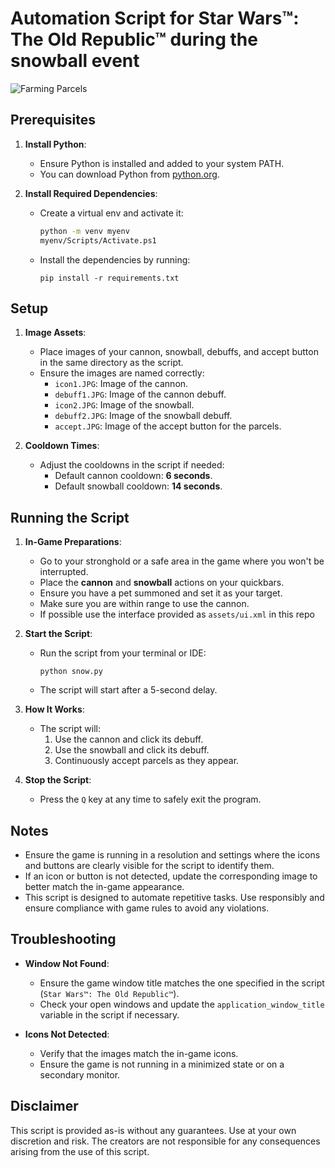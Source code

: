 # Automation Script for Star Wars™: The Old Republic™ during the snowball event

![Farming Parcels](assets/demo.gif)

## Prerequisites

1. **Install Python**:
   - Ensure Python is installed and added to your system PATH.
   - You can download Python from [python.org](https://www.python.org/).

2. **Install Required Dependencies**:

   - Create a virtual env and activate it:
     ```sh
     python -m venv myenv
     myenv/Scripts/Activate.ps1
     ```

   - Install the dependencies by running:
     ```
     pip install -r requirements.txt
     ```

## Setup

1. **Image Assets**:
   - Place images of your cannon, snowball, debuffs, and accept button in the same directory as the script.
   - Ensure the images are named correctly:
     - `icon1.JPG`: Image of the cannon.
     - `debuff1.JPG`: Image of the cannon debuff.
     - `icon2.JPG`: Image of the snowball.
     - `debuff2.JPG`: Image of the snowball debuff.
     - `accept.JPG`: Image of the accept button for the parcels.

2. **Cooldown Times**:
   - Adjust the cooldowns in the script if needed:
     - Default cannon cooldown: **6 seconds**.
     - Default snowball cooldown: **14 seconds**.

## Running the Script

1. **In-Game Preparations**:
   - Go to your stronghold or a safe area in the game where you won't be interrupted.
   - Place the **cannon** and **snowball** actions on your quickbars.
   - Ensure you have a pet summoned and set it as your target.
   - Make sure you are within range to use the cannon.
   - If possible use the interface provided as `assets/ui.xml` in this repo

2. **Start the Script**:
   - Run the script from your terminal or IDE:
     ```
     python snow.py
     ```
   - The script will start after a 5-second delay.

3. **How It Works**:
   - The script will:
     1. Use the cannon and click its debuff.
     2. Use the snowball and click its debuff.
     3. Continuously accept parcels as they appear.

3. **Stop the Script**:
   - Press the `Q` key at any time to safely exit the program.

## Notes

- Ensure the game is running in a resolution and settings where the icons and buttons are clearly visible for the script to identify them.
- If an icon or button is not detected, update the corresponding image to better match the in-game appearance.
- This script is designed to automate repetitive tasks. Use responsibly and ensure compliance with game rules to avoid any violations.

## Troubleshooting

- **Window Not Found**:
  - Ensure the game window title matches the one specified in the script (`Star Wars™: The Old Republic™`).
  - Check your open windows and update the `application_window_title` variable in the script if necessary.

- **Icons Not Detected**:
  - Verify that the images match the in-game icons.
  - Ensure the game is not running in a minimized state or on a secondary monitor.

## Disclaimer

This script is provided as-is without any guarantees. Use at your own discretion and risk. The creators are not responsible for any consequences arising from the use of this script.


